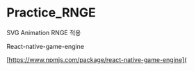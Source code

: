 # Practice_RNGE

SVG Animation RNGE 적용

React-native-game-engine



[https://www.npmjs.com/package/react-native-game-engine](